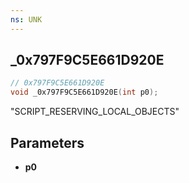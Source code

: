 ```yaml
---
ns: UNK
---
```

## _0x797F9C5E661D920E

```c
// 0x797F9C5E661D920E
void _0x797F9C5E661D920E(int p0);
```

"SCRIPT_RESERVING_LOCAL_OBJECTS"

## Parameters
* **p0**

